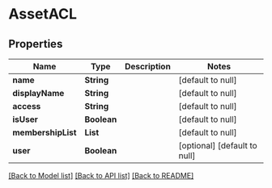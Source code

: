# AssetACL
## Properties

| Name | Type | Description | Notes |
|------------ | ------------- | ------------- | -------------|
| **name** | **String** |  | [default to null] |
| **displayName** | **String** |  | [default to null] |
| **access** | **String** |  | [default to null] |
| **isUser** | **Boolean** |  | [default to null] |
| **membershipList** | **List** |  | [default to null] |
| **user** | **Boolean** |  | [optional] [default to null] |

[[Back to Model list]](../README.md#documentation-for-models) [[Back to API list]](../README.md#documentation-for-api-endpoints) [[Back to README]](../README.md)

